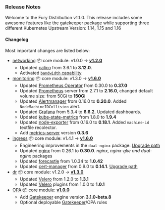 ### Release Notes

Welcome to the Fury Distribution v1.1.0. This release includes some awesome features like the gatekeeper package while supporting three different Kubernetes Upstream Version: 1.14, 1.15 and 1.16

#### Changelog

Most important changes are listed below:

- [networking](https://github.com/sighupio/fury-kubernetes-networking) 📦 core module: v1.0.0 -> [**v1.2.0**](https://github.com/sighupio/fury-kubernetes-networking/tree/v1.2.0)
  - Updated [calico] from 3.6.1 to **3.12.0**.
  - Activated [`bandwidth` capability](https://kubernetes.io/docs/concepts/extend-kubernetes/compute-storage-net/network-plugins/#support-traffic-shaping)
- [monitoring](https://github.com/sighupio/fury-kubernetes-monitoring) 📦 core module: v1.3.0 -> [**v1.6.0**](https://github.com/sighupio/fury-kubernetes-monitoring/tree/v1.6.0)
  - Updated [Prometheus Operator] from 0.30.0 to **0.37.0**
  - Updated [Prometheus] server from 2.7.1 to **2.16.0**, changed default volume size: from 50Gi to **150Gi**
  - Updated [Alertmanager] from 0.16.0 to **0.20.0**. Added `NodeMachineIDCollision` alert.
  - Updated [Grafana] from 5.3.4 to **6.6.2**. Updated dashboards.
  - Updated [kube-state-metrics] from 1.8.0 to **1.9.4**
  - Updated [node-exporter] from 0.16.0 to **0.18.1**. Added `machine-id` textfile recolector.
  - Add [metrics-server] version **0.3.6**
- [ingress](https://github.com/sighupio/fury-kubernetes-ingress) 📦 core module: v1.4.1 -> [**v1.6.0**](https://github.com/sighupio/fury-kubernetes-ingress/tree/v1.6.0)
  - Engineering improvements in the `dual-nginx` package. [Upgrade path](https://github.com/sighupio/fury-kubernetes-ingress/blob/master/docs/releases/v1.5.0.md#upgrade-path)
  - Updated [nginx] from 0.26.1 to **0.30.0**. *nginx, nginx-gke and dual-nginx* packages
  - Updated [forecastle] from 1.0.34 to **1.0.42**
  - Updated [cert-manager] from 0.9.0 to **0.14.1**. [Upgrade path](https://github.com/sighupio/fury-kubernetes-ingress/blob/v1.6.0/docs/releases/v1.6.0.md#cert-manager)
- [dr](https://github.com/sighupio/fury-kubernetes-dr) 📦 core module: v1.2.0 -> [**v1.3.0**](https://github.com/sighupio/fury-kubernetes-dr/tree/v1.3.0)
  - Updated [Velero] from 1.2.0 to **1.3.1**
  - Updated [Velero] plugins from 1.0.0 to **1.0.1**
- [OPA](https://github.com/sighupio/fury-kubernetes-opa) 📦 core module: [**v1.0.0**](https://github.com/sighupio/fury-kubernetes-opa/tree/v1.0.0)
  - Add [Gatekeeper] engine version **3.1.0-beta.8**
  - Optional deployable [Gatekeeper]/OPA rules

[Velero]: https://velero.io/
[cert-manager]: https://github.com/jetstack/cert-manager
[forecastle]: https://github.com/stakater/Forecastle
[nginx]: https://github.com/kubernetes/ingress-nginx
[metrics-server]: https://github.com/kubernetes/kubernetes/tree/master/cluster/addons/metrics-server
[node-exporter]: https://github.com/prometheus/node_exporter
[kube-state-metrics]: https://github.com/kubernetes/kube-state-metrics
[Grafana]: https://grafana.com/
[Alertmanager]: https://github.com/prometheus/alertmanager
[Prometheus]: https://prometheus.io/
[Prometheus Operator]: https://github.com/coreos/prometheus-operator
[calico]: https://www.projectcalico.org/
[Gatekeeper]: https://github.com/open-policy-agent/gatekeeper
